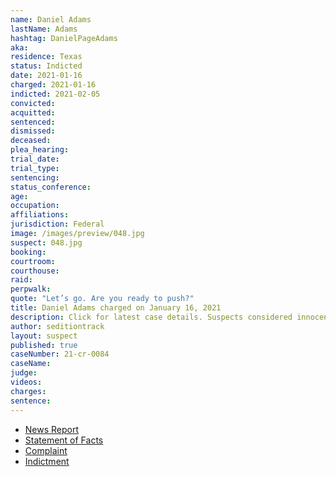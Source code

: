 ```yaml
---
name: Daniel Adams
lastName: Adams
hashtag: DanielPageAdams
aka:
residence: Texas
status: Indicted
date: 2021-01-16
charged: 2021-01-16
indicted: 2021-02-05
convicted:
acquitted:
sentenced:
dismissed:
deceased:
plea_hearing:
trial_date:
trial_type:
sentencing:
status_conference:
age:
occupation:
affiliations:
jurisdiction: Federal
image: /images/preview/048.jpg
suspect: 048.jpg
booking:
courtroom:
courthouse:
raid:
perpwalk:
quote: "Let’s go. Are you ready to push?"
title: Daniel Adams charged on January 16, 2021
description: Click for latest case details. Suspects considered innocent until proven guilty.
author: seditiontrack
layout: suspect
published: true
caseNumber: 21-cr-0084
caseName:
judge:
videos:
charges:
sentence:
---
```

- [News Report](https://www.knoe.com/2021/01/17/la-man-and-cousin-arrested-following-capitol-riot/)
- [Statement of Facts](https://www.justice.gov/opa/page/file/1358936/download)
- [Complaint](https://www.justice.gov/opa/page/file/1358931/download)
- [Indictment](https://www.justice.gov/usao-dc/case-multi-defendant/file/1456811/download)
